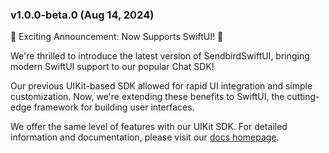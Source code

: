 ### v1.0.0-beta.0 (Aug 14, 2024)

:tada: Exciting Announcement: Now Supports SwiftUI! :partying_face:

We're thrilled to introduce the latest version of SendbirdSwiftUI, bringing modern SwiftUI support to our popular Chat SDK!

Our previous UIKit-based SDK allowed for rapid UI integration and simple customization. Now, we're extending these benefits to SwiftUI, the cutting-edge framework for building user interfaces.

We offer the same level of features with our UIKit SDK.
For detailed information and documentation, please visit our [docs homepage](https://sendbird.com/docs/chat/uikit/v3/swiftui/overview).

